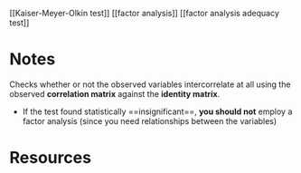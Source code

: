 [[Kaiser-Meyer-Olkin test]]
[[factor analysis]]
[[factor analysis adequacy test]]

# Notes
Checks whether or not the observed variables intercorrelate at all using the observed **correlation matrix** against the **identity matrix**.

- If the test found statistically ==insignificant==, **you should not** employ a factor analysis (since you need relationships between the variables)

# Resources